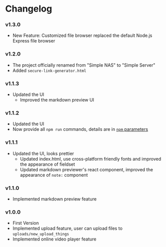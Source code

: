 # Changelog
### v1.3.0
- New Feature: Customized file browser replaced the default Node.js Express file browser

### v1.2.0
- The project officially renamed from "Simple NAS" to "Simple Server"
- Added `secure-link-generator.html`

### v1.1.3
- Updated the UI
  - Improved the markdown preview UI

### v1.1.2
- Updated the UI
- Now provide all `npm run` commands, details are in [`npm` parameters](#npm-parameters)

### v1.1.1
- Updated the UI, looks prettier
  - Updated index.html, use cross-platform friendly fonts and improved the appearance of fieldset
  - Updated markdown previewer's react component, improved the appearance of `note:` component

### v1.1.0
- Implemented markdown preview feature

### v1.0.0
- First Version
- Implemented upload feature, user can upload files to `uploads/new_upload_things`
- Implemented online video player feature
